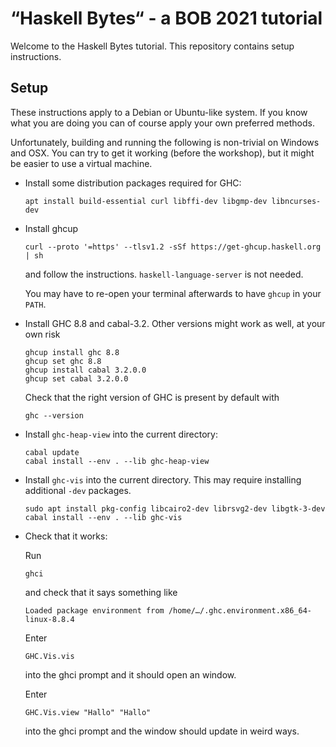 “Haskell Bytes“ - a BOB 2021 tutorial
=====================================

Welcome to the Haskell Bytes tutorial. This repository contains setup
instructions.

Setup
-----

These instructions apply to a Debian or Ubuntu-like system. If you know what
you are doing you can of course apply your own preferred methods.

Unfortunately, building and running the following is non-trivial on Windows and
OSX. You can try to get it working (before the workshop), but it might be
easier to use a virtual machine.

* Install some distribution packages required for GHC:
  ```
  apt install build-essential curl libffi-dev libgmp-dev libncurses-dev
  ```

* Install ghcup
  ```
  curl --proto '=https' --tlsv1.2 -sSf https://get-ghcup.haskell.org | sh
  ```
  and follow the instructions. `haskell-language-server` is not needed.

  You may have to re-open your terminal afterwards to have `ghcup` in your
  `PATH`.

* Install GHC 8.8 and cabal-3.2. Other versions might work as well, at your own risk
  ```
  ghcup install ghc 8.8
  ghcup set ghc 8.8
  ghcup install cabal 3.2.0.0
  ghcup set cabal 3.2.0.0
  ```

  Check that the right version of GHC is present by default with
  ```
  ghc --version
  ```

* Install `ghc-heap-view` into the current directory:
  ```
  cabal update
  cabal install --env . --lib ghc-heap-view
  ```

* Install `ghc-vis` into the current directory. This may require installing
  additional `-dev` packages.
  ```
  sudo apt install pkg-config libcairo2-dev librsvg2-dev libgtk-3-dev
  cabal install --env . --lib ghc-vis
  ```

* Check that it works:

  Run
  ```
  ghci
  ```
  and check that it says something like
  ```
  Loaded package environment from /home/…/.ghc.environment.x86_64-linux-8.8.4
  ```

  Enter
  ```
  GHC.Vis.vis
  ```
  into the ghci prompt and it should open an window.

  Enter
  ```
  GHC.Vis.view "Hallo" "Hallo"
  ```
  into the ghci prompt and the window should update in weird ways.

